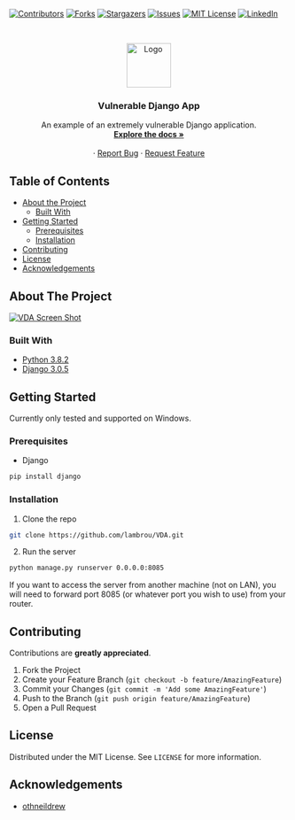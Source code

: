 <!--
*** Thanks for checking out this README Template. If you have a suggestion that would
*** make this better, please fork the repo and create a pull request or simply open
*** an issue with the tag "enhancement".
*** Thanks again! Now go create something AMAZING! :D
***
***
***
*** To avoid retyping too much info. Do a search and replace for the following:
*** lambrou, VDA, twitter_handle, email
-->





<!-- PROJECT SHIELDS -->
<!--
*** I'm using markdown "reference style" links for readability.
*** Reference links are enclosed in brackets [ ] instead of parentheses ( ).
*** See the bottom of this document for the declaration of the reference variables
*** for contributors-url, forks-url, etc. This is an optional, concise syntax you may use.
*** https://www.markdownguide.org/basic-syntax/#reference-style-links
-->
[![Contributors][contributors-shield]][contributors-url]
[![Forks][forks-shield]][forks-url]
[![Stargazers][stars-shield]][stars-url]
[![Issues][issues-shield]][issues-url]
[![MIT License][license-shield]][license-url]
[![LinkedIn][linkedin-shield]][linkedin-url]



<!-- PROJECT LOGO -->
<br />
<p align="center">
  <a href="https://github.com/lambrou/VDA">
    <img src="images/logo.png" alt="Logo" width="80" height="80">
  </a>

  <h3 align="center">Vulnerable Django App</h3>

  <p align="center">
    An example of an extremely vulnerable Django application.
    <br />
    <a href="https://github.com/lambrou/VDA"><strong>Explore the docs »</strong></a>
    <br />
    <br />
    ·
    <a href="https://github.com/lambrou/VDA/issues">Report Bug</a>
    ·
    <a href="https://github.com/lambrou/VDA/issues">Request Feature</a>
  </p>
</p>



<!-- TABLE OF CONTENTS -->
## Table of Contents

* [About the Project](#about-the-project)
  * [Built With](#built-with)
* [Getting Started](#getting-started)
  * [Prerequisites](#prerequisites)
  * [Installation](#installation)
* [Contributing](#contributing)
* [License](#license)
* [Acknowledgements](#acknowledgements)



<!-- ABOUT THE PROJECT -->
## About The Project

[![VDA Screen Shot][product-screenshot]](https://github.com/lambrou/vulnerable-django-app/tree/master/vda/core/static/core/vdss.png)


### Built With

* [Python 3.8.2](https://www.python.org/downloads/)
* [Django 3.0.5](https://www.djangoproject.com/)



<!-- GETTING STARTED -->
## Getting Started

Currently only tested and supported on Windows.

### Prerequisites

* Django
```sh
pip install django
```

### Installation

1. Clone the repo
```sh
git clone https://github.com/lambrou/VDA.git
```
2. Run the server
```sh
python manage.py runserver 0.0.0.0:8085
```
If you want to access the server from another machine (not on LAN), you will need to forward port 8085 (or whatever port you wish to use) from your router.




<!-- CONTRIBUTING -->
## Contributing

Contributions are **greatly appreciated**.

1. Fork the Project
2. Create your Feature Branch (`git checkout -b feature/AmazingFeature`)
3. Commit your Changes (`git commit -m 'Add some AmazingFeature'`)
4. Push to the Branch (`git push origin feature/AmazingFeature`)
5. Open a Pull Request



<!-- LICENSE -->
## License

Distributed under the MIT License. See `LICENSE` for more information.




<!-- ACKNOWLEDGEMENTS -->
## Acknowledgements

* [othneildrew](https://github.com/othneildrew/Best-README-Template)






<!-- MARKDOWN LINKS & IMAGES -->
<!-- https://www.markdownguide.org/basic-syntax/#reference-style-links -->
[contributors-shield]: https://img.shields.io/github/contributors/lambrou/repo.svg?style=flat-square
[contributors-url]: https://github.com/lambrou/repo/graphs/contributors
[forks-shield]: https://img.shields.io/github/forks/lambrou/repo.svg?style=flat-square
[forks-url]: https://github.com/lambrou/repo/network/members
[stars-shield]: https://img.shields.io/github/stars/lambrou/repo.svg?style=flat-square
[stars-url]: https://github.com/lambrou/repo/stargazers
[issues-shield]: https://img.shields.io/github/issues/lambrou/repo.svg?style=flat-square
[issues-url]: https://github.com/lambrou/repo/issues
[license-shield]: https://img.shields.io/github/license/lambrou/repo.svg?style=flat-square
[license-url]: https://github.com/lambrou/repo/blob/master/LICENSE.txt
[linkedin-shield]: https://img.shields.io/badge/-LinkedIn-black.svg?style=flat-square&logo=linkedin&colorB=555
[linkedin-url]: https://linkedin.com/in/lambrou
[product-screenshot]: images/screenshot.png